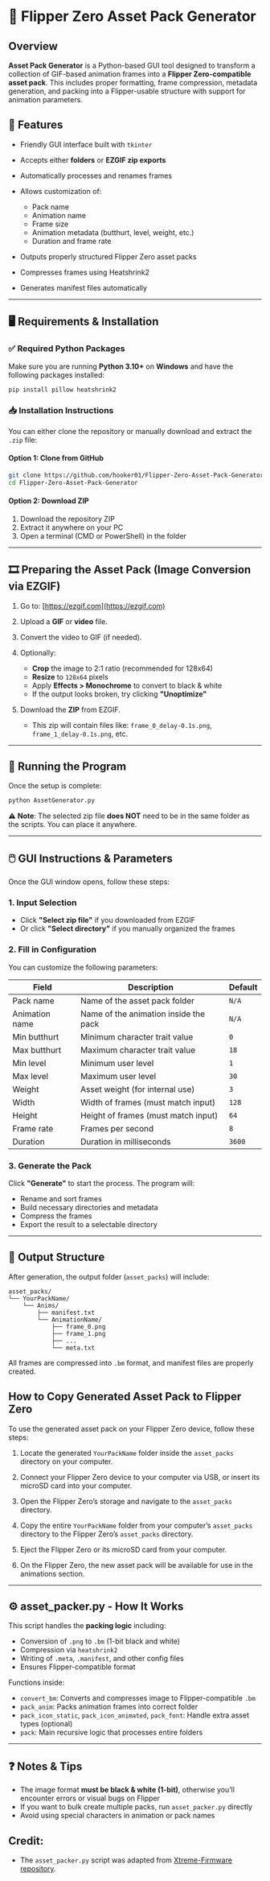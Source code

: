 # 🧰 Flipper Zero Asset Pack Generator

## Overview

**Asset Pack Generator** is a Python-based GUI tool designed to transform a collection of GIF-based animation frames into a **Flipper Zero-compatible asset pack**. This includes proper formatting, frame compression, metadata generation, and packing into a Flipper-usable structure with support for animation parameters.


## 🔧 Features

* Friendly GUI interface built with `tkinter`
* Accepts either **folders** or **EZGIF zip exports**
* Automatically processes and renames frames
* Allows customization of:

  * Pack name
  * Animation name
  * Frame size
  * Animation metadata (butthurt, level, weight, etc.)
  * Duration and frame rate
* Outputs properly structured Flipper Zero asset packs
* Compresses frames using Heatshrink2
* Generates manifest files automatically

---

## 🖥️ Requirements & Installation

### ✅ Required Python Packages

Make sure you are running **Python 3.10+** on **Windows** and have the following packages installed:

```bash
pip install pillow heatshrink2
```

### 📥 Installation Instructions

You can either clone the repository or manually download and extract the `.zip` file:

#### Option 1: Clone from GitHub

```bash
git clone https://github.com/hooker01/Flipper-Zero-Asset-Pack-Generator.git
cd Flipper-Zero-Asset-Pack-Generator
```

#### Option 2: Download ZIP

1. Download the repository ZIP
2. Extract it anywhere on your PC
3. Open a terminal (CMD or PowerShell) in the folder

---

## 🎞️ Preparing the Asset Pack (Image Conversion via EZGIF)

1. Go to: [https://ezgif.com](https://ezgif.com)
2. Upload a **GIF** or **video** file.
3. Convert the video to GIF (if needed).
4. Optionally:

   * **Crop** the image to 2:1 ratio (recommended for 128x64)
   * **Resize** to `128x64` pixels
   * Apply **Effects > Monochrome** to convert to black & white
   * If the output looks broken, try clicking **"Unoptimize"**
5. Download the **ZIP** from EZGIF.

   * This zip will contain files like: `frame_0_delay-0.1s.png`, `frame_1_delay-0.1s.png`, etc.

---

## 🚀 Running the Program

Once the setup is complete:

```bash
python AssetGenerator.py
```

⚠️ **Note**: The selected zip file **does NOT** need to be in the same folder as the scripts. You can place it anywhere.

---

## 🖱️ GUI Instructions & Parameters

Once the GUI window opens, follow these steps:

### 1. Input Selection

* Click **"Select zip file"** if you downloaded from EZGIF
* Or click **"Select directory"** if you manually organized the frames

### 2. Fill in Configuration

You can customize the following parameters:

| Field          | Description                           | Default      |
| -------------- | ------------------------------------- | ------------ |
| Pack name      | Name of the asset pack folder         | `N/A`        |
| Animation name | Name of the animation inside the pack | `N/A`        |
| Min butthurt   | Minimum character trait value         | `0`          |
| Max butthurt   | Maximum character trait value         | `18`         |
| Min level      | Minimum user level                    | `1`          |
| Max level      | Maximum user level                    | `30`         |
| Weight         | Asset weight (for internal use)       | `3`          |
| Width          | Width of frames (must match input)    | `128`        |
| Height         | Height of frames (must match input)   | `64`         |
| Frame rate     | Frames per second                     | `8`          |
| Duration       | Duration in milliseconds              | `3600`       |

### 3. Generate the Pack

Click **"Generate"** to start the process. The program will:

* Rename and sort frames
* Build necessary directories and metadata
* Compress the frames
* Export the result to a selectable directory

---

## 🧳 Output Structure

After generation, the output folder (`asset_packs`) will include:

```
asset_packs/
└── YourPackName/
    └── Anims/
        ├── manifest.txt
        └── AnimationName/
            ├── frame_0.png
            ├── frame_1.png
            ├── ...
            └── meta.txt
```

All frames are compressed into `.bm` format, and manifest files are properly created.

## How to Copy Generated Asset Pack to Flipper Zero

To use the generated asset pack on your Flipper Zero device, follow these steps:

1. Locate the generated `YourPackName` folder inside the `asset_packs` directory on your computer.

2. Connect your Flipper Zero device to your computer via USB, or insert its microSD card into your computer.

3. Open the Flipper Zero’s storage and navigate to the `asset_packs` directory.

4. Copy the entire `YourPackName` folder from your computer’s `asset_packs` directory to the Flipper Zero’s `asset_packs` directory.

5. Eject the Flipper Zero or its microSD card from your computer.

6. On the Flipper Zero, the new asset pack will be available for use in the animations section.


---








## ⚙️ asset\_packer.py - How It Works

This script handles the **packing logic** including:

* Conversion of `.png` to `.bm` (1-bit black and white)
* Compression via `heatshrink2`
* Writing of `.meta`, `.manifest`, and other config files
* Ensures Flipper-compatible format

Functions inside:

* `convert_bm`: Converts and compresses image to Flipper-compatible `.bm`
* `pack_anim`: Packs animation frames into correct folder
* `pack_icon_static`, `pack_icon_animated`, `pack_font`: Handle extra asset types (optional)
* `pack`: Main recursive logic that processes entire folders

---

## ❓ Notes & Tips

* The image format **must be black & white (1-bit)**, otherwise you’ll encounter errors or visual bugs on Flipper
* If you want to bulk create multiple packs, run `asset_packer.py` directly
* Avoid using special characters in animation or pack names



## Credit: 
* The `asset_packer.py` script was adapted from [Xtreme-Firmware repository](https://github.com/Flipper-XFW/Xtreme-Firmware/blob/dev/scripts/asset_packer.py).





